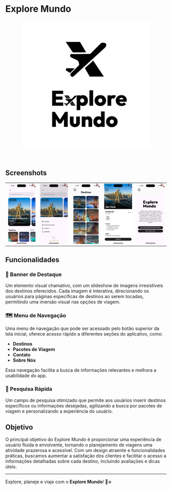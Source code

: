 # Explore Mundo

<p align="center">
  <img src="https://github.com/wueliton/explore_mundo/blob/main/screenshots/explore_mundo.png?raw=true" alt="Explore Mundo" width="400" />
</p>

<br />

## Screenshots

<table width="100%" border="0">
  <tr>
    <td>
      <img src="https://github.com/wueliton/explore_mundo/blob/main/screenshots/Simulator%20Screenshot%20-%20iPhone%2016%20-%202024-10-09%20at%2022.48.06.png?raw=true" width="200" />
    </td>
    <td>
      <img src="https://github.com/wueliton/explore_mundo/blob/main/screenshots/Simulator%20Screenshot%20-%20iPhone%2016%20-%202024-10-09%20at%2022.48.10.png?raw=true" width="200" />
    </td>
    <td>
      <img src="https://github.com/wueliton/explore_mundo/blob/main/screenshots/Simulator%20Screenshot%20-%20iPhone%2016%20-%202024-10-09%20at%2022.48.14.png?raw=true" width="200" />
    </td>
    <td>
      <img src="https://github.com/wueliton/explore_mundo/blob/main/screenshots/Simulator%20Screenshot%20-%20iPhone%2016%20-%202024-10-09%20at%2022.48.18.png?raw=true" width="200" />
    </td>
    <td>
      <img src="https://github.com/wueliton/explore_mundo/blob/main/screenshots/Simulator%20Screenshot%20-%20iPhone%2016%20-%202024-10-09%20at%2022.48.28.png?raw=true" width="200" />
    </td>
  </tr>
</table>

## Funcionalidades

### 🌟 Banner de Destaque
Um elemento visual chamativo, com um slideshow de imagens irresistíveis dos destinos oferecidos. Cada imagem é interativa, direcionando os usuários para páginas específicas de destinos ao serem tocadas, permitindo uma imersão visual nas opções de viagem.

### 🗺️ Menu de Navegação
Uma menu de navegação que pode ser acessado pelo botão superior da tela inicial, oferece acesso rápido a diferentes seções do aplicativo, como:
- **Destinos**
- **Pacotes de Viagem**
- **Contato**
- **Sobre Nós**

Essa navegação facilita a busca de informações relevantes e melhora a usabilidade do app.

### 🔎 Pesquisa Rápida
Um campo de pesquisa otimizado que permite aos usuários inserir destinos específicos ou informações desejadas, agilizando a busca por pacotes de viagem e personalizando a experiência do usuário.

## Objetivo
O principal objetivo do Explore Mundo é proporcionar uma experiência de usuário fluida e envolvente, tornando o planejamento de viagens uma atividade prazerosa e acessível. Com um design atraente e funcionalidades práticas, buscamos aumentar a satisfação dos clientes e facilitar o acesso a informações detalhadas sobre cada destino, incluindo avaliações e dicas úteis.

---

Explore, planeje e viaje com o **Explore Mundo**! 🧳✈️
